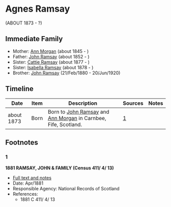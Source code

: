﻿---
layout: person
subject_key: i57916783
permalink: /people/i57916783
---

# Agnes Ramsay
(ABOUT 1873 - ?)

## Immediate Family

* Mother: [Ann Morgan](./@60684755@-ann-morgan-b1845-d.md) (about 1845 - )
* Father: [John Ramsay](./@63088441@-john-ramsay-b1852-d.md) (about 1852 - )
* Sister: [Cattie Ramsay](./@35547078@-cattie-ramsay-b1877-d.md) (about 1877 - )
* Sister: [Isabella Ramsay](./@54722192@-isabella-ramsay-b1878-d.md) (about 1878 - )
* Brother: [John Ramsay](./@64225415@-john-ramsay-b1880-2-21-d1920-6-20.md) (21/Feb/1880 - 20/Jun/1920)

## Timeline

Date | Item | Description | Sources | Notes
---|---|---|---|---
about 1873 | Born | Born to [John Ramsay](./@63088441@-john-ramsay-b1852-d.md) and [Ann Morgan](./@60684755@-ann-morgan-b1845-d.md) in Carnbee, Fife, Scotland. | [1](#1) | 

## Footnotes

### 1

**1881 RAMSAY, JOHN & FAMILY (Census 411/ 4/ 13)**

* [Full text and notes](../sources/@15289604@-1881-ramsay,-john-&-family-census-411-4-13-.md)
* Date: Apr/1881
* Responsible Agency: National Records of Scotland
* References: 
  * 1881 C 411/ 4/ 13

